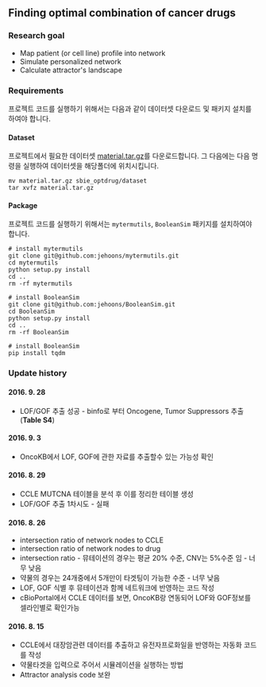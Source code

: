 ## Finding optimal combination of cancer drugs

### Research goal
* Map patient (or cell line) profile into network
* Simulate personalized network
* Calculate attractor's landscape

### Requirements
프로젝트 코드를 실행하기 위해서는 다음과 같이 데이터셋 다운로드 및 패키지 설치를 하여야 합니다.

#### Dataset
프로젝트에서 필요한 데이터셋 [material.tar.gz](http://gofile.me/3gpVt/hE0oPs0Hv)를 다운로드합니다. 그 다음에는 다음 명령을 실행하여 데이터셋을 해당폴더에 위치시킵니다.
```
mv material.tar.gz sbie_optdrug/dataset
tar xvfz material.tar.gz
```

#### Package
프로젝트 코드를 실행하기 위해서는 `mytermutils`, `BooleanSim` 패키지를 설치하여야 합니다.
```
# install mytermutils
git clone git@github.com:jehoons/mytermutils.git
cd mytermutils
python setup.py install
cd ..
rm -rf mytermutils

# install BooleanSim
git clone git@github.com:jehoons/BooleanSim.git
cd BooleanSim
python setup.py install
cd ..
rm -rf BooleanSim

# install BooleanSim
pip install tqdm
```

### Update history

#### 2016. 9. 28
* LOF/GOF 추출 성공 - binfo로 부터 Oncogene, Tumor Suppressors 추출(**Table S4**)

#### 2016. 9. 3
* OncoKB에서 LOF, GOF에 관한 자료를 추출할수 있는 가능성 확인

#### 2016. 8. 29
* CCLE MUTCNA 테이블을 분석 후 이를 정리한 테이블 생성
* LOF/GOF 추출 1차시도 - 실패

#### 2016. 8. 26
* intersection ratio of network nodes to CCLE
* intersection ratio of network nodes to drug
* intersection ratio - 뮤테이션의 경우는 평균 20% 수준, CNV는 5%수준 임 - 너무 낮음
* 약물의 경우는 24개중에서 5개만이 타겟팅이 가능한 수준 - 너무 낮음
* LOF, GOF 식별 후 뮤테이션과 함께 네트워크에 반영하는 코드 작성
* cBioPortal에서 CCLE 데이터를 보면, OncoKB랑 연동되어 LOF와 GOF정보를 셀라인별로 확인가능

#### 2016. 8. 15
* CCLE에서 대장암관련 데이터를 추출하고 유전자프로화일을 반영하는 자동화 코드를 작성
* 약물타겟을 입력으로 주어서 시뮬레이션을 실행하는 방법
* Attractor analysis code 보완
